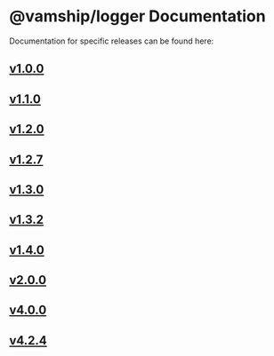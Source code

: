 # @vamship/logger Documentation

Documentation for specific releases can be found here:

## [v1.0.0](./@vamship/logger/1.0.0/index.html)
## [v1.1.0](./@vamship/logger/1.1.0/index.html)
## [v1.2.0](./@vamship/logger/1.2.0/index.html)
## [v1.2.7](./@vamship/logger/1.2.7/index.html)
## [v1.3.0](./@vamship/logger/1.3.0/index.html)
## [v1.3.2](./@vamship/logger/1.3.2/index.html)
## [v1.4.0](./@vamship/logger/1.4.0/index.html)
## [v2.0.0](./@vamship/logger/2.0.0/index.html)
## [v4.0.0](./@vamship/logger/4.0.0/index.html)
## [v4.2.4](./@vamship/logger/4.2.4/index.html)
